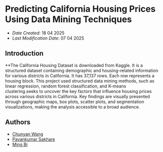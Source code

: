 # Predicting California Housing Prices Using Data Mining Techniques

* *Date Created*: 18 04 2025
* *Last Modification Date*: 07 04 2025

## Introduction
**The California Housing Dataset is downloaded from Kaggle. It is a structured dataset containing demographic and housing-related information for various districts in California. It has 37,137 rows. Each row represents a housing block.
This project used structured data mining methods, such as linear regression, random forest classification, and K-means clustering.seeks to uncover the key factors that influence housing prices across various districts in California.
Key findings are visually presented through geographic maps, box plots, scatter plots, and segmentation visualizations, making the analysis accessible to a broad audience.

## Authors

* [Chunyan Wang](ch350704@dal.ca)
* [Pavankumar Sakhare](pavankumar.sakhare@dal.ca)
* [Ming Bi](mn535230@dal.ca)
